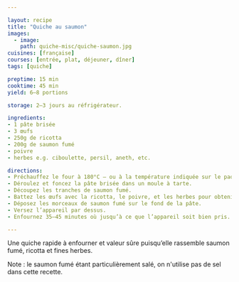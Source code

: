 ```yaml
---

layout: recipe
title: "Quiche au saumon"
images:
  - image:
    path: quiche-misc/quiche-saumon.jpg
cuisines: [française]
courses: [entrée, plat, déjeuner, dîner]
tags: [quiche]

preptime: 15 min
cooktime: 45 min
yield: 6–8 portions

storage: 2–3 jours au réfrigérateur.

ingredients:
- 1 pâte brisée
- 3 œufs
- 250g de ricotta
- 200g de saumon fumé
- poivre
- herbes e.g. ciboulette, persil, aneth, etc.

directions:
- Préchauffez le four à 180°C – ou à la température indiquée sur le paquet de pâte brisée.
- Déroulez et foncez la pâte brisée dans un moule à tarte.
- Découpez les tranches de saumon fumé.
- Battez les œufs avec la ricotta, le poivre, et les herbes pour obtenir un appareil bien homogène et lisse.
- Déposez les morceaux de saumon fumé sur le fond de la pâte.
- Versez l’appareil par dessus. 
- Enfournez 35–45 minutes où jusqu’à ce que l’appareil soit bien pris.

---
```


Une quiche rapide à enfourner et valeur sûre puisqu’elle rassemble saumon fumé, ricotta et fines herbes.

Note&nbsp;: le saumon fumé étant particulièrement salé, on n'utilise pas de sel dans cette recette.